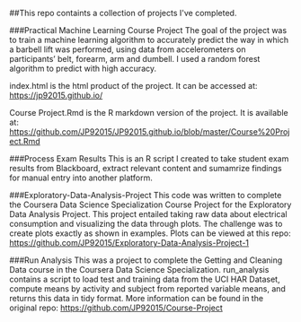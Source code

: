 ##This repo containts a collection of projects I've completed.



###Practical Machine Learning Course Project
The goal of the project was to train a machine learning algorithm to accurately predict the way in which a barbell lift was performed, using data from accelerometers on participants’ belt, forearm, arm and dumbell. I used a random forest algorithm to predict with high accuracy.

index.html is the html product of the project. It can be accessed at: https://jp92015.github.io/

Course Project.Rmd is the R markdown version of the project. It is available at:  https://github.com/JP92015/JP92015.github.io/blob/master/Course%20Project.Rmd


###Process Exam Results
This is an R script I created to take student exam results from Blackboard, extract 
relevant content and sumamrize findings for manual entry into another platform.


###Exploratory-Data-Analysis-Project
This code was written to complete the Coursera Data Science Specialization Course Project for the Exploratory Data Analysis Project.
This project entailed taking raw data about electrical consumption and visualizing the data through plots. The challenge was to create plots exactly as shown in examples. Plots can be viewed at this repo: https://github.com/JP92015/Exploratory-Data-Analysis-Project-1


###Run Analysis
This was a project to complete the Getting and Cleaning Data course in the Coursera Data Science Specialization. 
run_analysis contains a script to load test and training data from the UCI HAR Dataset, compute means by activity and subject from reported variable means, and returns this data in tidy format. More information can be found in the original repo: https://github.com/JP92015/Course-Project
